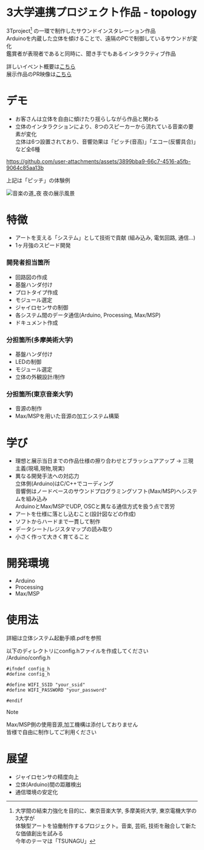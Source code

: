 # 3大学連携プロジェクト作品 - topology
3Tproject[^*1] の一環で制作したサウンドインスタレーション作品  
Arduinoを内蔵した立体を傾けることで、遠隔のPCで制御しているサウンドが変化  
鑑賞者が表現者であると同時に、聞き手でもあるインタラクティブ作品  

[^*1]: 大学間の結束力強化を目的に、東京音楽大学, 多摩美術大学, 東京電機大学の3大学が  
体験型アートを協働制作するプロジェクト。音楽, 芸術, 技術を融合して新たな価値創出を試みる  
今年のテーマは「TSUNAGU」  

詳しいイベント概要は[こちら](https://www.tokyo-ondai.ac.jp/information/43227.php)  
展示作品のPR映像は[こちら](https://www.instagram.com/reel/DHa6gJnh3G4/?utm_source=ig_web_copy_link&igsh=MzRlODBiNWFlZA==)

# デモ
* お客さんは立体を自由に傾けたり揺らしながら作品と関わる
* 立体のインタラクションにより、8つのスピーカーから流れている音楽の要素が変化  
立体は6つ設置されており、音響効果は「ピッチ(音高)」「エコー(反響具合)」など全6種



https://github.com/user-attachments/assets/3899bba9-66c7-4516-a5fb-9064c85aa13b



上記は「ピッチ」の体験例

![音楽の道_夜](https://github.com/user-attachments/assets/ad9215d0-77c3-42e7-8170-cc3ca1718776)
夜の展示風景

# 特徴
* アートを支える「システム」として技術で貢献 (組み込み, 電気回路, 通信…)
* 1ヶ月強のスピード開発

### 開発者担当箇所
* 回路図の作成
* 基盤ハンダ付け
* プロトタイプ作成
* モジュール選定
* ジャイロセンサの制御
* 各システム間のデータ通信(Arduino, Processing, Max/MSP)
* ドキュメント作成

### 分担箇所(多摩美術大学)
* 基盤ハンダ付け
* LEDの制御
* モジュール選定
* 立体の外観設計/制作

### 分担箇所(東京音楽大学)
* 音源の制作
* Max/MSPを用いた音源の加工システム構築

# 学び
* 理想と展示当日までの作品仕様の擦り合わせとブラッシュアアップ -> 三現主義(現場,現物,現実)
* 異なる開発手法への対応力  
立体側(Arduino)はC/C++でコーディング  
音響側はノードベースのサウンドプログラミングソフト(Max/MSP)へシステムを組み込み  
ArduinoとMax/MSPでUDP, OSCと異なる通信方式を扱う点で苦労  
* アートを仕様に落とし込むこと(設計図などの作成)
* ソフトからハードまで一貫して制作
* データシート/レジスタマップの読み取り
* 小さく作って大きく育てること

# 開発環境
* Arduino
* Processing
* Max/MSP

# 使用法
詳細は立体システム起動手順.pdfを参照

以下のディレクトリにconfig.hファイルを作成してください  
/Arduino/config.h
```
#ifndef config_h
#define config_h

#define WIFI_SSID "your_ssid"
#define WIFI_PASSWORD "your_password"

#endif
```
> [!NOTE]
> Max/MSP側の使用音源,加工機構は添付しておりません  
> 皆様で自由に制作してご利用ください

# 展望
* ジャイロセンサの精度向上
* 立体(Arduino)間の距離検出
* 通信環境の安定化
